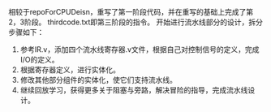 相较于repoForCPUDeisn，重写了第一阶段代码，并在重写的基础上完成了第2，3阶段。
thirdcode.txt即第三阶段的指令。
开始进行流水线部分的设计，拆分步骤如下：
1. 参考IR.v，添加四个流水线寄存器.v文件，根据自己对控制信号的定义，完成I/O的定义。
2. 根据寄存器定义，进行实体化。
3. 修改其他部分组件的实体化，使它们支持流水线。
4. 继续回放学习，获得更多关于阻塞与旁路，解决冒险的指导，完成流水线设计。
